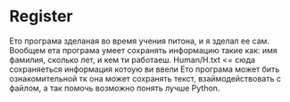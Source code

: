 # Register
Ето програма зделаная во время учения питона, и я зделал ее сам.
Вообщем ета програма умеет сохранять информацию такие как: имя фамилия, сколько лет, и кем ти работаеш.
Human/H.txt <= сюда сохраняеться информация котоую ви ввели
Ето програма может бить ознакомительной тк она может сохранять текст, взаймодействовать с файлом, а так помочь возможно понять лучше Python.
